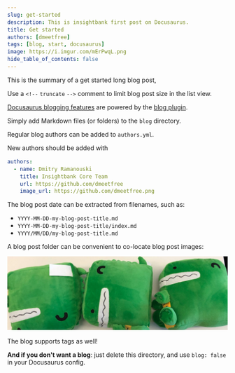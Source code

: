```yaml
---
slug: get-started
description: This is insightbank first post on Docusaurus.
title: Get started
authors: [dmeetfree]
tags: [blog, start, docusaurus]
image: https://i.imgur.com/mErPwqL.png
hide_table_of_contents: false
---
```


This is the summary of a get started long blog post,

Use a `<!--` `truncate` `-->` comment to limit blog post size in the list view.

<!--truncate-->

[Docusaurus blogging features](https://docusaurus.io/docs/blog) are powered by the [blog plugin](https://docusaurus.io/docs/api/plugins/@docusaurus/plugin-content-blog).

Simply add Markdown files (or folders) to the `blog` directory.

Regular blog authors can be added to `authors.yml`.

New authors should be added with
```yaml
authors:
  - name: Dmitry Ramanouski
    title: Insightbank Core Team
    url: https://github.com/dmeetfree
    image_url: https://github.com/dmeetfree.png
```

The blog post date can be extracted from filenames, such as:

- `YYYY-MM-DD-my-blog-post-title.md`
- `YYYY-MM-DD-my-blog-post-title/index.md`
- `YYYY/MM/DD/my-blog-post-title.md`

A blog post folder can be convenient to co-locate blog post images:

![Docusaurus Plushie](docusaurus-plushie-banner.jpeg)

The blog supports tags as well!

**And if you don't want a blog**: just delete this directory, and use `blog: false` in your Docusaurus config.
